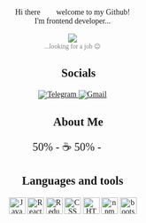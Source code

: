 <div style="font-family:Lucida Console" align="center">
<div id="header">
    <p>Hi there 👋🏻 welcome to my Github! <br> I'm frontend developer...</p>
    <img src="https://i.gifer.com/origin/3f/3fcf565ccc553afcfd89858c97304705.gif">
    <br>
    <small style="color:gray">...looking for a job 😉</small>
    
</div>

<div id="socials">
    <h2>🔗 Socials </h2>
    <a href="https://t.me/mef15to">
        <img src="https://img.shields.io/badge/Telegram-blue?style=for-the-badge&logo=telegram&logoColor=white" alt="Telegram">
    </a>
    <a href="mailto:just.subway@gmail.com">
        <img src="https://img.shields.io/badge/gmail-red?style=for-the-badge&logo=gmail&logoColor=white" alt="Gmail">
    </a>
</div>

<div id="about" >
    <h2>💬 About Me</h2>
    <span style="font-size:20px">50% - ☕
    50% - 🎸</span>
</div>

<div id="languages">
    <h2>Languages and tools</h2>
    <img src="https://cdn.jsdelivr.net/gh/devicons/devicon/icons/javascript/javascript-original.svg"  title="javascript" height="30px"  alt="JavaScript"/>
    <img src="https://cdn.jsdelivr.net/gh/devicons/devicon/icons/react/react-original.svg" height="30px"  alt="React"/>
    <img src="https://cdn.jsdelivr.net/gh/devicons/devicon/icons/redux/redux-original.svg" height="30px"  alt="Redux"/>
    <img src="https://cdn.jsdelivr.net/gh/devicons/devicon/icons/css3/css3-original.svg" height="30px"  alt="CSS"/>
    <img src="https://cdn.jsdelivr.net/gh/devicons/devicon/icons/html5/html5-original.svg" height="30px"  alt="HTML"/>
    <img src="https://cdn.jsdelivr.net/gh/devicons/devicon/icons/npm/npm-original-wordmark.svg" height="30px"  alt="npm"/>
    <img src="https://cdn.jsdelivr.net/gh/devicons/devicon/icons/bootstrap/bootstrap-original.svg" height="30px"  alt="bootstrap"/>
</div>
</div>


